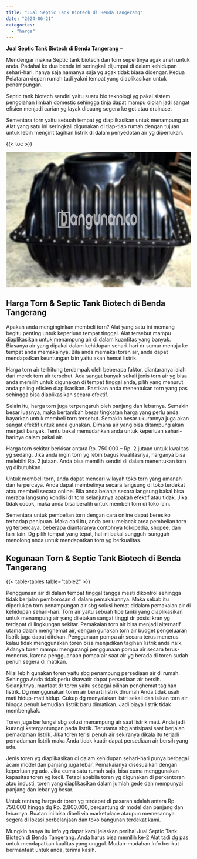 ```yaml
---
title: "Jual Septic Tank Biotech di Benda Tangerang"
date: "2024-06-21"
categories: 
  - "harga"
---
```


**Jual Septic Tank Biotech di Benda Tangerang** –

Mendengar makna Septic tank biotech dan torn sepertinya agak aneh untuk anda. Padahal ke dua benda ini seringkali dijumpai di dalam kehidupan sehari-hari, hanya saja namanya saja yg agak tidak biasa didengar. Kedua Pelataran depan rumah tadi yakni tempat yang diaplikasikan untuk penampungan.

Septic tank biotech sendiri yaitu suatu bio teknologi yg pakai sistem pengolahan limbah domestic sehingga tinja dapat mampu diolah jadi sangat efisien menjadi carian yg layak dibuang segera ke got atau drainase.

Sementara torn yaitu sebuah tempat yg diaplikasikan untuk menampung air. Alat yang satu ini seringkali digunakan di tiap-tiap rumah dengan tujuan untuk lebih mengirit tagihan listrik di dalam penyedotan air yg diperlukan.

{{< toc >}}

![Jual Septic Tank Biotech di Benda Tangerang](/images/jual-bio-septictank-48.png)

## Harga Torn & Septic Tank Biotech di Benda Tangerang

Apakah anda menginginkan membeli torn? Alat yang satu ini memang begitu penting untuk keperluan tempat tinggal. Alat tersebut mampu diaplikasikan untuk menampung air di dalam kuantitas yang banyak. Biasanya air yang dipakai dalam kehidupan sehari-hari dr sumur menuju ke tempat anda memakainya. Bila anda memakai toren air, anda dapat mendapatkan keuntungan lain yaitu akan hemat listrik.

Harga torn air terhitung terdampak oleh beberapa faktor, diantaranya ialah dari merek torn air tersebut. Ada sangat banyak sekali jenis torn air yg bisa anda memilih untuk digunakan di tempat tinggal anda, pilih yang menurut anda paling efisien diaplikasikan. Pastikan anda menentukan torn yang pas sehingga bisa diaplikasikan secara efektif.

Selain itu, harga torn juga terpengaruh oleh panjang dan lebarnya. Semakin besar luasnya, maka bertambah besar tingkatan harga yang perlu anda bayarkan untuk membeli torn tersebut. Semakin besar ukurannya juga akan sangat efektif untuk anda gunakan. Dimana air yang bisa ditampung akan menjadi banyak. Tentu bakal memudahkan anda untuk keperluan sehari-harinya dalam pakai air.

Harga torn sekitar berkisar antara Rp. 750.000 – Rp. 2 jutaan untuk kwalitas yg sedang. Jika anda ingin torn yg lebih bagus kwalitasnya, harganya bisa melebihi Rp. 2 jutaan. Anda bisa memilih sendiri di dalam menentukan torn yg dibutuhkan.

Untuk membeli torn, anda dapat mencari wilayah toko torn yang amanah dan terpercaya. Anda dapat membelinya secara langsung di toko terdekat atau membeli secara online. Bila anda belanja secara langsung bakal bisa meraba langsung kondisi dr torn selanjutnya apakah efektif atau tidak. Jika tidak cocok, maka anda bisa beralih untuk membeli torn di toko lain.

Sementara untuk pembelian torn dengan cara online dapat beresiko terhadap penipuan. Maka dari itu, anda perlu melacak area pembelian torn yg terpercaya, beberapa diantaranya contohnya tokopedia, shopee, dan lain-lain. Dg pilih tempat yang tepat, hal ini bakal sungguh-sungguh menolong anda untuk mendapatkan torn yg berkualitas.

## Kegunaan Torn & Septic Tank Biotech di Benda Tangerang

{{< table-tables table="table2" >}}

Penggunaan air di dalam tempat tinggal tangga mesti dikontrol sehingga tidak berjalan pemborosan di dalam pemakaiannya. Maka sebab itu diperlukan torn penampungan air sbg solusi hemat didalam pemakaian air di kehidupan sehari-hari. Torn air yaitu sebuah tipe tanki yang diaplikasikan untuk menampung air yang diletakan sangat tinggi dr posisi kran yg terdapat di lingkungan sekitar. Pemakaian torn air bisa menjadi alternatif utama dalam menghemat air, dengan gunakan torn air budget pengeluaran listrik juga dapat ditekan. Penggunaan pompa air secara terus menerus kalau tidak menggunakan toren bisa menjadikan tagihan listrik anda naik. Adanya toren mampu mengurangi penggunaan pompa air secara terus-menerus, karena pengguanaan pompa air saat air yg berada di toren sudah penuh segera di matikan.

Nilai lebih gunakan toren yaitu sbg penampung persediaan air di rumah. Sehingga Anda tidak perlu khawatir dapat persediaan air bersih. Selanjutnya, manfaat dr toren yaitu sebagai pilihan penghemat tagihan listrik. Dg menggunakan toren air berarti listrik dirumah Anda tidak usah mati hidup-mati hidup. Cukup dg menyalakan listri sekali dan isikan torn air hingga penuh kemudian listrik baru dimatikan. Jadi biaya listrik tidak membengkak.

Toren juga berfungsi sbg solusi menampung air saat listrik mati. Anda jadi kurangi ketergantungan pada listrik. Terutama sbg antisipasi saat berjalan pemadaman listrik. Jika toren terisi penuh air sekiranya dikala itu terjadi pemadaman listrik maka Anda tidak kuatir dapat persediaan air bersih yang ada.

Jenis toren yg diaplikasikan di dalam kehidupan sehari-hari punya berbagai acam model dan panjang juga lebar. Pemakaianya disesuaikan dengan keperluan yg ada. Jika cuma satu rumah saja, bisa cuma menggunakan kapasitas toren yg kecil. Tetapi apabila toren yg digunakan di perkantoran atau industi, toren yang diaplikasikan dalam jumlah gede dan mempunyai panjang dan lebar yg besar.

Untuk rentang harga dr toren yg terdapat di pasaran adalah antara Rp. 750.000 hingga dg Rp. 2.800.000, bergantung dr model dan panjang dan lebarnya. Buatan ini bisa dibeli via marketplace ataupun memesannya segera di lokasi perbelanjaan dan toko bangunan terdekat kami.

Mungkin hanya itu info yg dapat kami jelaskan perihal Jual Septic Tank Biotech di Benda Tangerang. Anda harus bisa memilih ke-2 Alat tadi dg pas untuk mendapatkan kualitas yang unggul. Mudah-mudahan Info berikut bermanfaat untuk anda, terima kasih.
